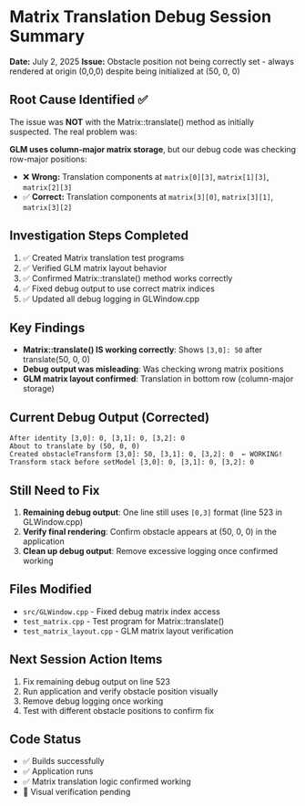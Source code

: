 # Matrix Translation Debug Session Summary
**Date:** July 2, 2025
**Issue:** Obstacle position not being correctly set - always rendered at origin (0,0,0) despite being initialized at (50, 0, 0)

## Root Cause Identified ✅
The issue was **NOT** with the Matrix::translate() method as initially suspected. The real problem was:

**GLM uses column-major matrix storage**, but our debug code was checking row-major positions:
- ❌ **Wrong:** Translation components at `matrix[0][3]`, `matrix[1][3]`, `matrix[2][3]`
- ✅ **Correct:** Translation components at `matrix[3][0]`, `matrix[3][1]`, `matrix[3][2]`

## Investigation Steps Completed
1. ✅ Created Matrix translation test programs
2. ✅ Verified GLM matrix layout behavior
3. ✅ Confirmed Matrix::translate() method works correctly
4. ✅ Fixed debug output to use correct matrix indices
5. ✅ Updated all debug logging in GLWindow.cpp

## Key Findings
- **Matrix::translate() IS working correctly**: Shows `[3,0]: 50` after translate(50, 0, 0)
- **Debug output was misleading**: Was checking wrong matrix positions
- **GLM matrix layout confirmed**: Translation in bottom row (column-major storage)

## Current Debug Output (Corrected)
```
After identity [3,0]: 0, [3,1]: 0, [3,2]: 0
About to translate by (50, 0, 0)
Created obstacleTransform [3,0]: 50, [3,1]: 0, [3,2]: 0  ← WORKING!
Transform stack before setModel [3,0]: 0, [3,1]: 0, [3,2]: 0
```

## Still Need to Fix
1. **Remaining debug output**: One line still uses `[0,3]` format (line 523 in GLWindow.cpp)
2. **Verify final rendering**: Confirm obstacle appears at (50, 0, 0) in the application
3. **Clean up debug output**: Remove excessive logging once confirmed working

## Files Modified
- `src/GLWindow.cpp` - Fixed debug matrix index access
- `test_matrix.cpp` - Test program for Matrix::translate()
- `test_matrix_layout.cpp` - GLM matrix layout verification

## Next Session Action Items
1. Fix remaining debug output on line 523
2. Run application and verify obstacle position visually
3. Remove debug logging once working
4. Test with different obstacle positions to confirm fix

## Code Status
- ✅ Builds successfully
- ✅ Application runs
- ✅ Matrix translation logic confirmed working
- 🔄 Visual verification pending
